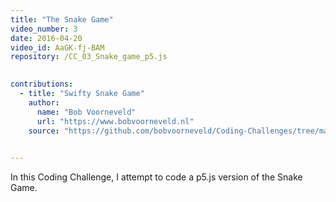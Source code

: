 ```yaml
---
title: "The Snake Game"
video_number: 3
date: 2016-04-20
video_id: AaGK-fj-BAM
repository: /CC_03_Snake_game_p5.js

  
contributions:
  - title: "Swifty Snake Game"
    author:
      name: "Bob Voorneveld"
      url: "https://www.bobvoorneveld.nl"
    source: "https://github.com/bobvoorneveld/Coding-Challenges/tree/master/CC003-The%20Snake%20Game"

  
---
```


In this Coding Challenge, I attempt to code a p5.js version of the Snake Game.

